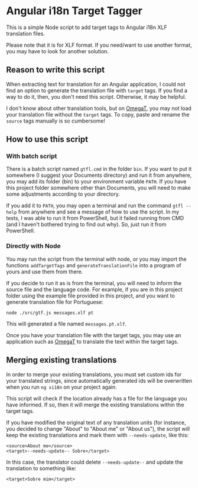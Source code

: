# Angular i18n Target Tagger

This is a simple Node script to add target tags to Angular i18n XLF translation files.

Please note that it is for XLF format. If you need/want to use another format, you may have to look for another solution.

## Reason to write this script

When extracting text for translation for an Angular application, I could not find an option to generate the translation file with `target` tags. If you find a way to do it, then, you don't need this script. Otherwise, it may be helpful. 

I don't know about other translation tools, but on [OmegaT](https://omegat.org/), you may not load your translation file without the `target` tags. To copy, paste and rename the `source` tags manually is so cumbersome!

## How to use this script

### With batch script

There is a batch script named `gtfl.cmd` in the folder `bin`. If you want to put it somewhere (I suggest your Documents directory) and run it from anywhere, you may add its folder (bin) to your environment variable `PATH`. If you have this project folder somewhere other than Documents, you will need to make some adjustments according to your directory.

If you add it to `PATH`, you may open a terminal and run the command `gtfl --help` from anywhere and see a message of how to use the script. In my tests, I was able to run it from PowerShell, but it failed running from CMD (and I haven't bothered trying to find out why). So, just run it from PowerShell.

### Directly with Node

You may run the script from the terminal with node, or you may import the functions `addTargetTags` and `generateTranslationFile` into a program of yours and use them from there.

If you decide to run it as is from the terminal, you will need to inform the source file and the language code. For example, if you are in this project folder using the example file provided in this project, and you want to generate translation file for Portuguese:

`node ./src/gtf.js messages.xlf pt`

This will generated a file named `messages.pt.xlf`.

Once you have your translation file with the target tags, you may use an application such as [OmegaT](https://omegat.org/) to translate the text within the target tags.

## Merging existing translations

In order to merge your existing translations, you must set custom ids for your translated strings, since automatically generated ids will be overwritten when you run `ng xi18n` on your project again.

This script will check if the location already has a file for the language you have informed. If so, then it will merge the existing translations within the target tags.

If you have modified the original text of any translation units (for instance, you decided to change "About" to "About me" or "About us"), the script will keep the existing translations and mark them with `--needs-update`, like this:

`<source>About me</source>`  
`<target>--needs-update-- Sobre</target>`

In this case, the translator could delete `--needs-update--` and update the translation to something like:

`<target>Sobre mim</target>`